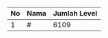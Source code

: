 | No | Nama            | Jumlah Level |
|----|-----------------|--------------|
| 1  | #    |    6109        |
